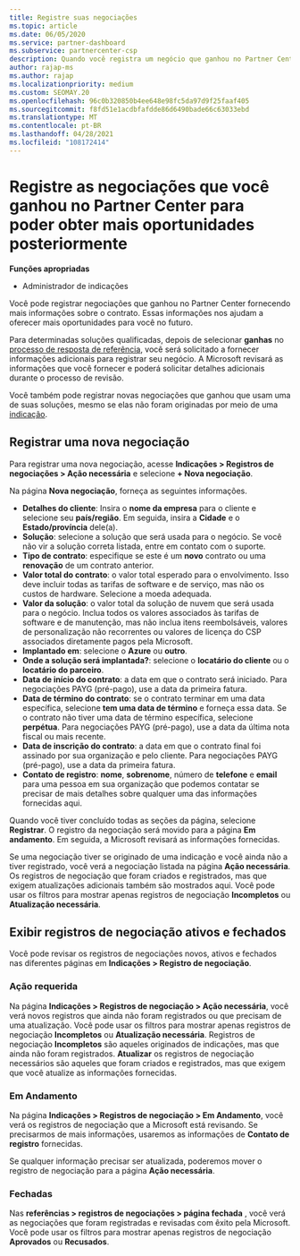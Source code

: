 ```yaml
---
title: Registre suas negociações
ms.topic: article
ms.date: 06/05/2020
ms.service: partner-dashboard
ms.subservice: partnercenter-csp
description: Quando você registra um negócio que ganhou no Partner Center, ele ajuda a Microsoft a fornecer mais oportunidades no futuro.
author: rajap-ms
ms.author: rajap
ms.localizationpriority: medium
ms.custom: SEOMAY.20
ms.openlocfilehash: 96c0b320850b4ee648e98fc5da97d9f25faaf405
ms.sourcegitcommit: f8fd51e1acdbfafdde86d6490bade66c63033ebd
ms.translationtype: MT
ms.contentlocale: pt-BR
ms.lasthandoff: 04/28/2021
ms.locfileid: "108172414"
---
```

# <a name="register-deals-youve-won-in-partner-center-so-you-can-get-more-opportunities-later"></a>Registre as negociações que você ganhou no Partner Center para poder obter mais oportunidades posteriormente

**Funções apropriadas**

- Administrador de indicações

Você pode registrar negociações que ganhou no Partner Center fornecendo mais informações sobre o contrato. Essas informações nos ajudam a oferecer mais oportunidades para você no futuro.

Para determinadas soluções qualificadas, depois de selecionar **ganhas** no [processo de resposta de referência](manage-leads.md), você será solicitado a fornecer informações adicionais para registrar seu negócio. A Microsoft revisará as informações que você fornecer e poderá solicitar detalhes adicionais durante o processo de revisão.

Você também pode registrar novas negociações que ganhou que usam uma de suas soluções, mesmo se elas não foram originadas por meio de uma [indicação](referrals.md). 

## <a name="register-a-new-deal"></a>Registrar uma nova negociação

Para registrar uma nova negociação, acesse **Indicações > Registros de negociações > Ação necessária** e selecione **+ Nova negociação**.

Na página **Nova negociação**, forneça as seguintes informações.

- **Detalhes do cliente**: Insira o **nome da empresa** para o cliente e selecione seu **país/região**. Em seguida, insira a **Cidade** e o **Estado/província** dele(a).
- **Solução**: selecione a solução que será usada para o negócio. Se você não vir a solução correta listada, entre em contato com o suporte.
- **Tipo de contrato**: especifique se este é um **novo** contrato ou uma **renovação** de um contrato anterior.
- **Valor total do contrato**: o valor total esperado para o envolvimento. Isso deve incluir todas as tarifas de software e de serviço, mas não os custos de hardware. Selecione a moeda adequada.
- **Valor da solução**: o valor total da solução de nuvem que será usada para o negócio. Inclua todos os valores associados às tarifas de software e de manutenção, mas não inclua itens reembolsáveis, valores de personalização não recorrentes ou valores de licença do CSP associados diretamente pagos pela Microsoft.
- **Implantado em**: selecione o **Azure** ou **outro**.
- **Onde a solução será implantada?**: selecione o **locatário do cliente** ou o **locatário do parceiro**.
- **Data de início do contrato**: a data em que o contrato será iniciado. Para negociações PAYG (pré-pago), use a data da primeira fatura.
- **Data de término do contrato**: se o contrato terminar em uma data específica, selecione **tem uma data de término** e forneça essa data. Se o contrato não tiver uma data de término específica, selecione **perpétua**. Para negociações PAYG (pré-pago), use a data da última nota fiscal ou mais recente.
- **Data de inscrição do contrato**: a data em que o contrato final foi assinado por sua organização e pelo cliente. Para negociações PAYG (pré-pago), use a data da primeira fatura.
- **Contato de registro**: **nome**, **sobrenome**, número de **telefone** e **email** para uma pessoa em sua organização que podemos contatar se precisar de mais detalhes sobre qualquer uma das informações fornecidas aqui.

Quando você tiver concluído todas as seções da página, selecione **Registrar**. O registro da negociação será movido para a página **Em andamento**. Em seguida, a Microsoft revisará as informações fornecidas.

Se uma negociação tiver se originado de uma indicação e você ainda não a tiver registrado, você verá a negociação listada na página **Ação necessária**. Os registros de negociação que foram criados e registrados, mas que exigem atualizações adicionais também são mostrados aqui. Você pode usar os filtros para mostrar apenas registros de negociação **Incompletos** ou **Atualização necessária**.

## <a name="viewing-active-and-closed-deal-registrations"></a>Exibir registros de negociação ativos e fechados

Você pode revisar os registros de negociações novos, ativos e fechados nas diferentes páginas em **Indicações > Registro de negociação**.

### <a name="action-required"></a>Ação requerida

Na página **Indicações > Registros de negociação > Ação necessária**, você verá novos registros que ainda não foram registrados ou que precisam de uma atualização. Você pode usar os filtros para mostrar apenas registros de negociação **Incompletos** ou **Atualização necessária**. Registros de negociação **Incompletos** são aqueles originados de indicações, mas que ainda não foram registrados. **Atualizar** os registros de negociação necessários são aqueles que foram criados e registrados, mas que exigem que você atualize as informações fornecidas.

### <a name="in-progress"></a>Em Andamento

Na página **Indicações > Registros de negociação > Em Andamento**, você verá os registros de negociação que a Microsoft está revisando. Se precisarmos de mais informações, usaremos as informações de **Contato de registro** fornecidas.

Se qualquer informação precisar ser atualizada, poderemos mover o registro de negociação para a página **Ação necessária**.

### <a name="closed"></a>Fechadas

Nas **referências > registros de negociações > página fechada** , você verá as negociações que foram registradas e revisadas com êxito pela Microsoft. Você pode usar os filtros para mostrar apenas registros de negociação **Aprovados** ou **Recusados**.
